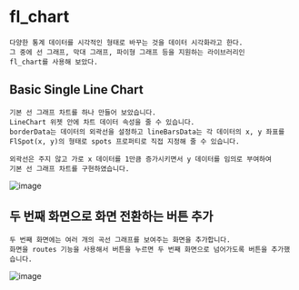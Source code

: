 # fl_chart

```
다양한 통계 데이터를 시각적인 형태로 바꾸는 것을 데이터 시각화라고 한다.
그 중에 선 그래프, 막대 그래프, 파이형 그래프 등을 지원하는 라이브러리인
fl_chart를 사용해 보았다.
```

## Basic Single Line Chart
```
기본 선 그래프 차트를 하나 만들어 보았습니다.
LineChart 위젯 안에 차트 데이터 속성을 줄 수 있습니다.
borderData는 데이터의 외곽선을 설정하고 lineBarsData는 각 데이터의 x, y 좌표를
FlSpot(x, y)의 형태로 spots 프로퍼티로 직접 지정해 줄 수 있습니다.

외곽선은 주지 않고 가로 x 데이터를 1만큼 증가시키면서 y 데이터를 임의로 부여하여
기본 선 그래프 차트를 구현하였습니다.
```
![image](https://user-images.githubusercontent.com/58906858/213900879-11983cc1-cd19-4832-b295-f6ef3ca0152a.png)

## 두 번째 화면으로 화면 전환하는 버튼 추가
```
두 번째 화면에는 여러 개의 곡선 그래프를 보여주는 화면을 추가합니다.
화면을 routes 기능을 사용해서 버튼을 누르면 두 번째 화면으로 넘어가도록 버튼을 추가했습니다.
```
![image](https://user-images.githubusercontent.com/58906858/213901698-7e96a203-a3ab-48d8-aca1-d8040813c764.png)
